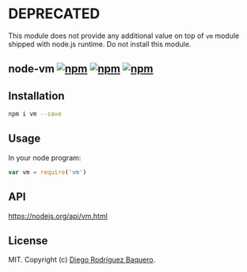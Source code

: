 # DEPRECATED

This module does not provide any additional value on top of `vm` module shipped with node.js runtime. Do not install this module.

## node-vm [![npm](https://img.shields.io/npm/v/vm.svg)](https://www.npmjs.com/package/vm) [![npm](https://img.shields.io/npm/dm/vm.svg)](https://www.npmjs.com/package/vm) [![npm](https://img.shields.io/npm/l/vm.svg)](LICENSE)

## Installation

```bash
npm i vm --save
```

## Usage

In your node program:

```js
var vm = require('vm')
```

## API

https://nodejs.org/api/vm.html

## License

MIT. Copyright (c) [Diego Rodríguez Baquero](https://diegorbaquero.com).
